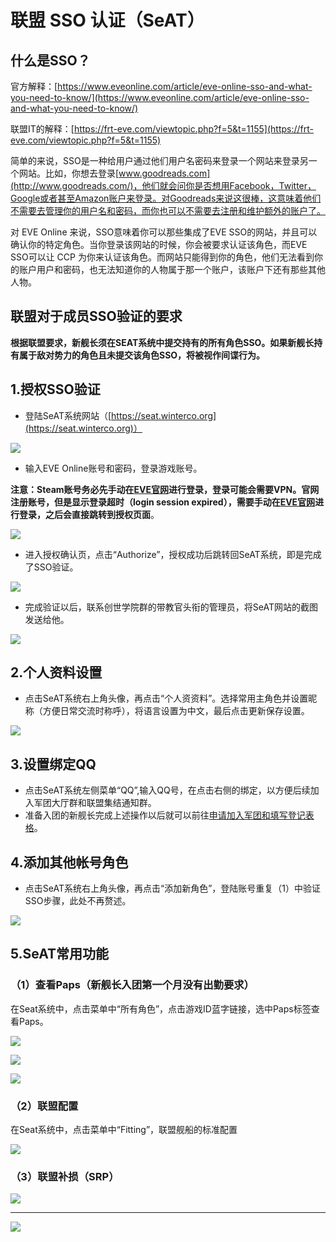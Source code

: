 # 联盟 SSO 认证（SeAT）

## 什么是SSO？

官方解释：[https://www.eveonline.com/article/eve-online-sso-and-what-you-need-to-know/](https://www.eveonline.com/article/eve-online-sso-and-what-you-need-to-know/)

联盟IT的解释：[https://frt-eve.com/viewtopic.php?f=5&t=1155](https://frt-eve.com/viewtopic.php?f=5&t=1155)

简单的来说，SSO是一种给用户通过他们用户名密码来登录一个网站来登录另一个网站。比如，你想去登录[www.goodreads.com](http://www.goodreads.com/)，他们就会问你是否想用Facebook，Twitter，Google或者甚至Amazon账户来登录。对Goodreads来说这很棒，这意味着他们不需要去管理你的用户名和密码，而你也可以不需要去注册和维护额外的账户了。  
  
对 EVE Online 来说，SSO意味着你可以那些集成了EVE SSO的网站，并且可以确认你的特定角色。当你登录该网站的时候，你会被要求认证该角色，而EVE SSO可以让 CCP 为你来认证该角色。而网站只能得到你的角色，他们无法看到你的账户用户和密码，也无法知道你的人物属于那一个账户，该账户下还有那些其他人物。

## 联盟对于成员SSO验证的要求

**根据联盟要求，新舰长须在SEAT系统中提交持有的所有角色SSO。如果新舰长持有属于敌对势力的角色且未提交该角色SSO，将被视作间谍行为。**

## 1.授权SSO验证

* 登陆SeAT系统网站（[https://seat.winterco.org](https://seat.winterco.org)）

![](../../.gitbook/assets/1583815718774-ddb662d1f7a5eaa3.png)

* 输入EVE Online账号和密码，登录游戏账号。

**注意：Steam账号务必先手动在**[**EVE官网**](https://login.eveonline.com)**进行登录，登录可能会需要VPN。官网注册账号，但是显示登录超时（login session expired），需要手动在**[**EVE官网**](https://login.eveonline.com)**进行登录，之后会直接跳转到授权页面**。

![](../../.gitbook/assets/1583815718775-0732a184d2651098.png)

* 进入授权确认页，点击“Authorize”，授权成功后跳转回SeAT系统，即是完成了SSO验证。

![](../../.gitbook/assets/1583815718775-7deea2ba4a67b460.png)

* 完成验证以后，联系创世学院群的带教官头衔的管理员，将SeAT网站的截图发送给他。

![](../../.gitbook/assets/1586967167507-68b146b079ad079b.png)

## 2.个人资料设置

* 点击SeAT系统右上角头像，再点击“个人资资料”。选择常用主角色并设置昵称（方便日常交流时称呼），将语言设置为中文，最后点击更新保存设置。

![](../../.gitbook/assets/1583815718776-e2fe74e66b866682.png)

## 3.设置绑定QQ

* 点击SeAT系统左侧菜单“QQ”,输入QQ号，在点击右侧的绑定，以方便后续加入军团大厅群和联盟集结通知群。
* 准备入团的新舰长完成上述操作以后就可以前往[申请加入军团和填写登记表格](https://docs.qq.com/doc/DWEJhVUt2b05oa0VT)。

## 4.添加其他帐号角色

* 点击SeAT系统右上角头像，再点击“添加新角色”，登陆账号重复（1）中验证SSO步骤，此处不再赘述。

![](../../.gitbook/assets/1583815718778-42e12f5dc52a7faa.png)

## 5.SeAT常用功能

### （1）查看Paps（新舰长入团第一个月没有出勤要求）

在Seat系统中，点击菜单中“所有角色”，点击游戏ID蓝字链接，选中Paps标签查看Paps。

![](../../.gitbook/assets/1590037082843-334ba72d6b110c31.png)

![](../../.gitbook/assets/1590037280294-59b99e364352c0ca.png)

![](../../.gitbook/assets/1590037270896-05352992e33bcd8a.png)

### （2）联盟配置

在Seat系统中，点击菜单中“Fitting”，联盟舰船的标准配置

![](../../.gitbook/assets/1590037686687-91691bc74e494d29.png)

### （3）联盟补损（SRP）

![](../../.gitbook/assets/1590038162436-1f0aecd14d40a071.png)

-----------------------------------------------------------------------------------------------------------------------------------

![](../../.gitbook/assets/1586591749063-9e55efbc26f90bca.png)





